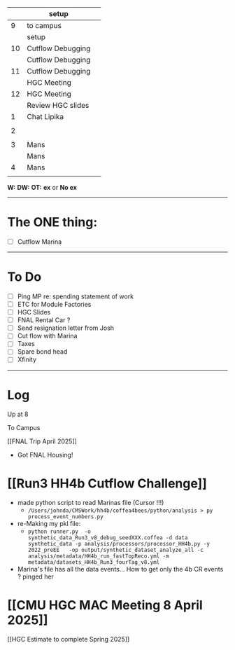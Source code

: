 
|     | setup             |     |
| --- | ----------------- | --- |
| 9   | to campus         |     |
|     | setup             |     |
| 10  | Cutflow Debugging |     |
|     | Cutflow Debugging |     |
| 11  | Cutflow Debugging |     |
|     | HGC Meeting       |     |
| 12  | HGC Meeting       |     |
|     | Review HGC slides |     |
| 1   | Chat Lipika       |     |
|     |                   |     |
| 2   |                   |     |
|     |                   |     |
| 3   | Mans              |     |
|     | Mans              |     |
| 4   | Mans              |     |
|     |                   |     |

**W:**
**DW:**
**OT:**
**ex** or **No ex**

---
# The ONE thing: 
- [ ] Cutflow Marina

---
# To Do

- [ ] Ping MP re: spending statement of work
- [ ] ETC for Module Factories
- [ ] HGC Slides
- [ ] FNAL Rental Car ?
- [ ] Send resignation letter from Josh
- [ ]  Cut flow with Marina 
- [ ] Taxes
- [ ] Spare bond head
- [ ] Xfinity 

---

# Log

Up at 8

To Campus

[[FNAL Trip April 2025]]
- Got FNAL Housing!

# [[Run3 HH4b Cutflow Challenge]]
- made python script to read Marinas file (Cursor !!!)
	- ` /Users/johnda/CMSWork/hh4b/coffea4bees/python/analysis > py process_event_numbers.py `
- re-Making my pkl file: 
	- `python runner.py  -o synthetic_data_Run3_v8_debug_seedXXX.coffea -d data synthetic_data -p analysis/processors/processor_HH4b.py -y 2022_preEE   -op output/synthetic_dataset_analyze_all -c analysis/metadata/HH4b_run_fastTopReco.yml -m metadata/datasets_HH4b_Run3_fourTag_v8.yml`
- Marina's file has all the data events... How to get only the 4b CR events ? pinged her

# [[CMU HGC MAC Meeting 8 April 2025]]

[[HGC Estimate to complete Spring 2025]]
